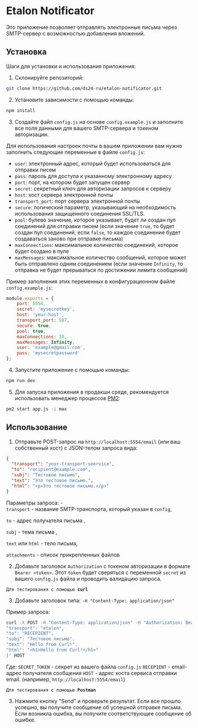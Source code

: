 
# Etalon Notificator
Это приложение позволяет отправлять электронные письма через SMTP-сервер с возможностью добавления вложений.


## Установка

Шаги для установки и использования приложения:

1.  Склонируйте репозиторий:
```bash
git clone https://github.com/ds24-ru/etalon-notificator.git
```

2. Установите зависимости с помощью команды:
```bash
npm install
```

3. Создайте файл `config.js` на основе `config.example.js` и заполните все поля данными для вашего SMTP-сервера и токеном авторизации.

Для использования настроек почты в вашем приложении вам нужно заполнить следующие переменные в файле `config.js`:

-   `user`: электронный адрес, который будет использоваться для отправки писем
-   `pass`: пароль для доступа к указанному электронному адресу
-   `port`: порт, на котором будет запущен сервер
-   `secret`: секретный ключ для авторизации запросов к серверу
-   `host`: хост сервера электронной почты
-   `transport_port`: порт сервера электронной почты
-   `secure`: логический параметр, указывающий на необходимость использования защищенного соединения SSL/TLS.
-   `pool`: булево значение, которое указывает, будет ли создан пул соединений для отправки писем (если значение `true`, то будет создан пул соединений, если `false`, то каждое соединение будет создаваться заново при отправке письма)
-   `maxConnections`: максимальное количество соединений, которое будет создано в пуле
-   `maxMessages`: максимальное количество сообщений, которое может быть отправлено одним соединением (если значение `Infinity`, то отправка не будет прерываться по достижении лимита сообщений)

Пример заполнения этих переменных в конфигурационном файле `config.example.js`:
```js
module.exports = {
    port: 5554,
    secret: 'mysecretkey',
    host: 'your-host',
    transport_port: 587,
    secure: true,
    pool: true,
    maxConnections: 10,
    maxMessages: Infinity,
    user: 'example@gmail.com',
    pass: 'mysecretpassword'
};
```

4. Запустите приложение с помощью команды:
```bash
npm run dev
```

5. Для запуска приложения в продакшн среде, рекомендуется использовать менеджер процессов [PM2](https://pm2.keymetrics.io/):
```bash
pm2 start app.js -i max
```

## Использование

1. Отправьте POST-запрос на `http://localhost:5554/email` (или ваш собственный хост) с JSON-телом запроса вида:
```json
{
  "transport": "your-transport-seervice",
  "to": "recipient@example.com",
  "subj": "Тестовое письмо",
  "text": "Это тестовое письмо.",
  "html": "<p>Это тестовое письмо.</p>"
}
```

Параметры запроса: -  
`transport` - название SMTP-транспорта, который указан в `config`,

 `to` - адрес получателя письма ,

 `subj` - тема письма ,

 `text` или  `html` - тело письма,

 `attachments` - список прикрепленных файлов

2.  Добавьте заголовок `Authorization` с токеном авторизации в формате `Bearer <token>`. Этот `token` будет сверяться с переменной `secret` из вашего `config.js` файла и проводить валидацию запроса.

<code>Для тестирования с помощью <b>curl</b></code>
  
3. Добавьте заголовок типа: `-H "Content-Type: application/json"`

Пример запроса:
```bash
curl -X POST -H "Content-Type: application/json" -H "Authorization: Bearer SECRET_TOKEN" -d '{
"transport": "etalon",
"to": "RECEPIENT",
"subj": "Тестовое письмо",
"text": "Hello from Curl!",
"html": "<h1>Hello from Curl!</h1>"
}' HOST
```
Где:
`SECRET_TOKEN` - секрет из вашего файла `config.js`
`RECEPIENT` -  email-адрес получателя сообщения 
`HOST` - адрес хоста сервиса отправки email. (например, `http://localhost:5554/email`)

<code>Для тестирования с помощью <b>Postman</b></code>

3.  Нажмите кнопку "Send" и проверьте результат. Если все прошло успешно, вы получите сообщение об успешной отправке письма. Если возникла ошибка, вы получите соответствующее сообщение об ошибке.
 